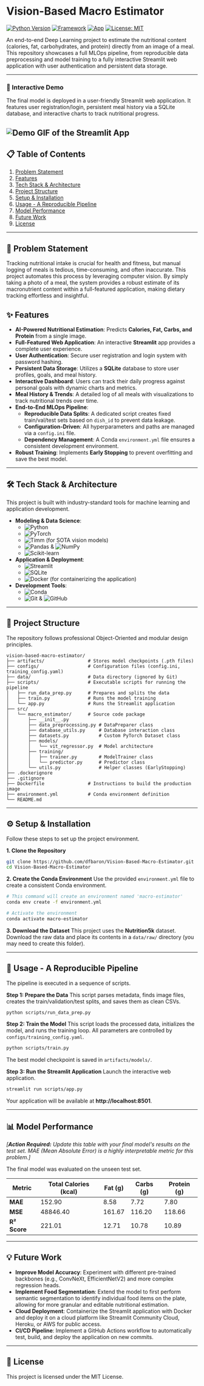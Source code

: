 # Vision-Based Macro Estimator

[![Python Version](https://img.shields.io/badge/Python-3.10-blue.svg)](https://www.python.org/downloads/)
[![Framework](https://img.shields.io/badge/PyTorch-2.0-orange.svg)](https://pytorch.org/)
[![App](https://img.shields.io/badge/-Streamlit-FF4B4B?logo=streamlit&logoColor=white)](https://streamlit.io/)
[![License: MIT](https://img.shields.io/badge/License-MIT-yellow.svg)](https://opensource.org/licenses/MIT)

An end-to-end Deep Learning project to estimate the nutritional content (calories, fat, carbohydrates, and protein) directly from an image of a meal. This repository showcases a full MLOps pipeline, from reproducible data preprocessing and model training to a fully interactive Streamlit web application with user authentication and persistent data storage.

---

### 🎥 Interactive Demo

The final model is deployed in a user-friendly Streamlit web application. It features user registration/login, persistent meal history via a SQLite database, and interactive charts to track nutritional progress.

![Demo GIF of the Streamlit App](img/Demo.gif)
---

## 📋 Table of Contents
1.  [Problem Statement](#-problem-statement)
2.  [Features](#-features)
3.  [Tech Stack & Architecture](#-tech-stack--architecture)
4.  [Project Structure](#-project-structure)
5.  [Setup & Installation](#-setup--installation)
6.  [Usage - A Reproducible Pipeline](#-usage---a-reproducible-pipeline)
7.  [Model Performance](#-model-performance)
8.  [Future Work](#-future-work)
9.  [License](#-license)

---

## 🎯 Problem Statement

Tracking nutritional intake is crucial for health and fitness, but manual logging of meals is tedious, time-consuming, and often inaccurate. This project automates this process by leveraging computer vision. By simply taking a photo of a meal, the system provides a robust estimate of its macronutrient content within a full-featured application, making dietary tracking effortless and insightful.

## ✨ Features

-   **AI-Powered Nutritional Estimation**: Predicts **Calories, Fat, Carbs, and Protein** from a single image.
-   **Full-Featured Web Application**: An interactive **Streamlit** app provides a complete user experience.
-   **User Authentication**: Secure user registration and login system with password hashing.
-   **Persistent Data Storage**: Utilizes a **SQLite** database to store user profiles, goals, and meal history.
-   **Interactive Dashboard**: Users can track their daily progress against personal goals with dynamic charts and metrics.
-   **Meal History & Trends**: A detailed log of all meals with visualizations to track nutritional trends over time.
-   **End-to-End MLOps Pipeline**:
    -   **Reproducible Data Splits**: A dedicated script creates fixed train/val/test sets based on `dish_id` to prevent data leakage.
    -   **Configuration-Driven**: All hyperparameters and paths are managed via a `config.ini` file.
    -   **Dependency Management**: A Conda `environment.yml` file ensures a consistent development environment.
-   **Robust Training**: Implements **Early Stopping** to prevent overfitting and save the best model.

---

## 🛠️ Tech Stack & Architecture

This project is built with industry-standard tools for machine learning and application development.

-   **Modeling & Data Science**:
    -   ![Python](https://img.shields.io/badge/-Python-3776AB?logo=python&logoColor=white)
    -   ![PyTorch](https://img.shields.io/badge/-PyTorch-EE4C2C?logo=pytorch&logoColor=white)
    -   ![Timm](https://img.shields.io/badge/-Timm-grey) (for SOTA vision models)
    -   ![Pandas](https://img.shields.io/badge/-Pandas-150458?logo=pandas&logoColor=white) & ![NumPy](https://img.shields.io/badge/-NumPy-013243?logo=numpy&logoColor=white)
    -   ![Scikit-learn](https://img.shields.io/badge/-Scikit--learn-F7931E?logo=scikit-learn&logoColor=white)
-   **Application & Deployment**:
    -   ![Streamlit](https://img.shields.io/badge/-Streamlit-FF4B4B?logo=streamlit&logoColor=white)
    -   ![SQLite](https://img.shields.io/badge/-SQLite-003B57?logo=sqlite&logoColor=white)
    -   ![Docker](https://img.shields.io/badge/-Docker-2496ED?logo=docker&logoColor=white) (for containerizing the application)
-   **Development Tools**:
    -   ![Conda](https://img.shields.io/badge/-Conda-44A833?logo=conda-forge&logoColor=white)
    -   ![Git](https://img.shields.io/badge/-Git-F05032?logo=git&logoColor=white) & ![GitHub](https://img.shields.io/badge/-GitHub-181717?logo=github&logoColor=white)

---

## 📁 Project Structure

The repository follows professional Object-Oriented and modular design principles.

```
vision-based-macro-estimator/
├── artifacts/                # Stores model checkpoints (.pth files)
├── configs/                  # Configuration files (config.ini, training_config.yaml)
├── data/                     # Data directory (ignored by Git)
├── scripts/                  # Executable scripts for running the pipeline
│   ├── run_data_prep.py      # Prepares and splits the data
│   ├── train.py              # Runs the model training
│   └── app.py                # Runs the Streamlit application
├── src/
│   └── macro_estimator/      # Source code package
│       ├── __init__.py
│       ├── data_preprocessing.py # DataPreparer class
│       ├── database_utils.py     # Database interaction class
│       ├── datasets.py           # Custom PyTorch Dataset class
│       ├── models/
│       │   └── vit_regressor.py  # Model architecture
│       ├── training/
│       │   ├── trainer.py        # ModelTrainer class
│       │   └── predictor.py      # Predictor class
│       └── utils.py              # Helper classes (EarlyStopping)
├── .dockerignore
├── .gitignore
├── Dockerfile                # Instructions to build the production image
├── environment.yml           # Conda environment definition
└── README.md
```

---

## ⚙️ Setup & Installation

Follow these steps to set up the project environment.

**1. Clone the Repository**
```bash
git clone https://github.com/dfbaron/Vision-Based-Macro-Estimator.git
cd Vision-Based-Macro-Estimator
```

**2. Create the Conda Environment**
Use the provided `environment.yml` file to create a consistent Conda environment.
```bash
# This command will create an environment named 'macro-estimator'
conda env create -f environment.yml

# Activate the environment
conda activate macro-estimator
```

**3. Download the Dataset**
This project uses the **Nutrition5k** dataset. Download the raw data and place its contents in a `data/raw/` directory (you may need to create this folder).

---

## 🚀 Usage - A Reproducible Pipeline

The pipeline is executed in a sequence of scripts.

**Step 1: Prepare the Data**
This script parses metadata, finds image files, creates the train/validation/test splits, and saves them as clean CSVs.
```bash
python scripts/run_data_prep.py
```

**Step 2: Train the Model**
This script loads the processed data, initializes the model, and runs the training loop. All parameters are controlled by `configs/training_config.yaml`.
```bash
python scripts/train.py
```
The best model checkpoint is saved in `artifacts/models/`.

**Step 3: Run the Streamlit Application**
Launch the interactive web application.
```bash
streamlit run scripts/app.py
```
Your application will be available at **http://localhost:8501**.

---

## 📊 Model Performance

*[**Action Required:** Update this table with your final model's results on the test set. MAE (Mean Absolute Error) is a highly interpretable metric for this problem.]*

The final model was evaluated on the unseen test set.

| Metric        | Total Calories (kcal) | Fat (g) | Carbs (g) | Protein (g) |
|---------------|-----------------------|---------|-----------|-------------|
| **MAE**       |         152.90        | 8.58	  | 7.72    | 7.80      |
| **MSE**       |        48846.40       | 161.67  | 116.20    | 118.66      |
| **R² Score**  |      221.01      |12.71|10.78|10.89

---

## 💡 Future Work

-   **Improve Model Accuracy**: Experiment with different pre-trained backbones (e.g., ConvNeXt, EfficientNetV2) and more complex regression heads.
-   **Implement Food Segmentation**: Extend the model to first perform semantic segmentation to identify individual food items on the plate, allowing for more granular and editable nutritional estimation.
-   **Cloud Deployment**: Containerize the Streamlit application with Docker and deploy it on a cloud platform like Streamlit Community Cloud, Heroku, or AWS for public access.
-   **CI/CD Pipeline**: Implement a GitHub Actions workflow to automatically test, build, and deploy the application on new commits.

---

## 📜 License
This project is licensed under the MIT License.
